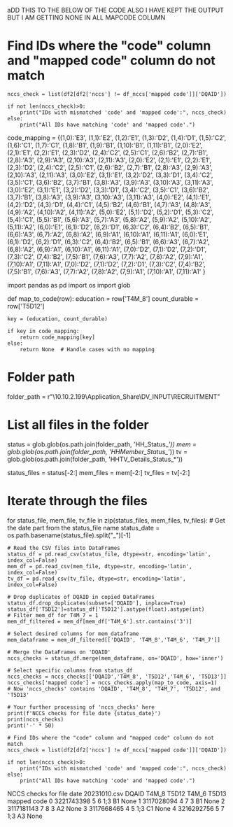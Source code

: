 aDD THIS TO THE BELOW OF THE CODE ALSO I HAVE KEPT THE OUTPUT BUT I AM GETTING NONE IN ALL MAPCODE COLUMN
# Find IDs where the "code" column and "mapped code" column do not match
    nccs_check = list(df2[df2['nccs'] != df_nccs['mapped code']]['DQAID'])
    
    if not len(nccs_check)>0:
        print("IDs with mismatched 'code' and 'mapped code':", nccs_check)
    else:
        print("All IDs have matching 'code' and 'mapped code'.")




code_mapping = {(1,0):'E3',
(1,1):'E2',
(1,2):'E1',
(1,3):'D2',
(1,4):'D1',
(1,5):'C2',
(1,6):'C1',
(1,7):'C1',
(1,8):'B1',
(1,9):'B1',
(1,10):'B1',
(1,11):'B1',
(2,0):'E2',
(2,1):'E1',
(2,2):'E1',
(2,3):'D2',
(2,4):'C2',
(2,5):'C1',
(2,6):'B2',
(2,7):'B1',
(2,8):'A3',
(2,9):'A3',
(2,10):'A3',
(2,11):'A3',
(2,0):'E2',
(2,1):'E1',
(2,2):'E1',
(2,3):'D2',
(2,4):'C2',
(2,5):'C1',
(2,6):'B2',
(2,7):'B1',
(2,8):'A3',
(2,9):'A3',
(2,10):'A3',
(2,11):'A3',
(3,0):'E2',
(3,1):'E1',
(3,2):'D2',
(3,3):'D1',
(3,4):'C2',
(3,5):'C1',
(3,6):'B2',
(3,7):'B1',
(3,8):'A3',
(3,9):'A3',
(3,10):'A3',
(3,11):'A3',
(3,0):'E2',
(3,1):'E1',
(3,2):'D2',
(3,3):'D1',
(3,4):'C2',
(3,5):'C1',
(3,6):'B2',
(3,7):'B1',
(3,8):'A3',
(3,9):'A3',
(3,10):'A3',
(3,11):'A3',
(4,0):'E2',
(4,1):'E1',
(4,2):'D2',
(4,3):'D1',
(4,4):'C1',
(4,5):'B2',
(4,6):'B1',
(4,7):'A3',
(4,8):'A3',
(4,9):'A2',
(4,10):'A2',
(4,11):'A2',
(5,0):'E2',
(5,1):'D2',
(5,2):'D1',
(5,3):'C2',
(5,4):'C1',
(5,5):'B1',
(5,6):'A3',
(5,7):'A3',
(5,8):'A2',
(5,9):'A2',
(5,10):'A2',
(5,11):'A2',
(6,0):'E1',
(6,1):'D2',
(6,2):'D1',
(6,3):'C2',
(6,4):'B2',
(6,5):'B1',
(6,6):'A3',
(6,7):'A2',
(6,8):'A2',
(6,9):'A1',
(6,10):'A1',
(6,11):'A1',
(6,0):'E1',
(6,1):'D2',
(6,2):'D1',
(6,3):'C2',
(6,4):'B2',
(6,5):'B1',
(6,6):'A3',
(6,7):'A2',
(6,8):'A2',
(6,9):'A1',
(6,10):'A1',
(6,11):'A1',
(7,0):'D2',
(7,1):'D2',
(7,2):'D1',
(7,3):'C2',
(7,4):'B2',
(7,5):'B1',
(7,6):'A3',
(7,7):'A2',
(7,8):'A2',
(7,9):'A1',
(7,10):'A1',
(7,11):'A1',
(7,0):'D2',
(7,1):'D2',
(7,2):'D1',
(7,3):'C2',
(7,4):'B2',
(7,5):'B1',
(7,6):'A3',
(7,7):'A2',
(7,8):'A2',
(7,9):'A1',
(7,10):'A1',
(7,11):'A1'
}



import pandas as pd
import os
import glob

def map_to_code(row):
    education = row['T4M_8']
    count_durable = row['T5D12']

    key = (education, count_durable)

    if key in code_mapping:
        return code_mapping[key]
    else:
        return None  # Handle cases with no mapping
# Folder path
folder_path = r"\\10.10.2.199\Application_Share\DV_INPUT\RECRUITMENT"

# List all files in the folder
status = glob.glob(os.path.join(folder_path, 'HH_Status_*'))
mem = glob.glob(os.path.join(folder_path, 'HHMember_Status_*'))
tv = glob.glob(os.path.join(folder_path, 'HHTV_Details_Status_*'))

status_files = status[-2:]
mem_files = mem[-2:]
tv_files = tv[-2:]

# Iterate through the files
for status_file, mem_file, tv_file in zip(status_files, mem_files, tv_files):
    # Get the date part from the status_file name
    status_date = os.path.basename(status_file).split("_")[-1]
    
    # Read the CSV files into DataFrames
    status_df = pd.read_csv(status_file, dtype=str, encoding='latin', index_col=False)
    mem_df = pd.read_csv(mem_file, dtype=str, encoding='latin', index_col=False)
    tv_df = pd.read_csv(tv_file, dtype=str, encoding='latin', index_col=False)
    
    # Drop duplicates of DQAID in copied DataFrames
    status_df.drop_duplicates(subset=['DQAID'], inplace=True)
    status_df['T5D12']=status_df['T5D12'].astype(float).astype(int)
    # Filter mem_df for T4M_7 = 1
    mem_df_filtered = mem_df[mem_df['T4M_6'].str.contains('3')]
    
    # Select desired columns for mem_dataframe
    mem_dataframe = mem_df_filtered[['DQAID', 'T4M_8','T4M_6', 'T4M_7']]
    
    # Merge the DataFrames on 'DQAID'
    nccs_checks = status_df.merge(mem_dataframe, on='DQAID', how='inner')
    
    # Select specific columns from status_df
    nccs_checks = nccs_checks[['DQAID','T4M_8', 'T5D12','T4M_6', 'T5D13']]
    nccs_checks['mapped code'] = nccs_checks.apply(map_to_code, axis=1)
    # Now 'nccs_checks' contains 'DQAID', 'T4M_8', 'T4M_7', 'T5D12', and 'T5D13'
    
    # Your further processing of 'nccs_checks' here
    print(f'NCCS checks for file date {status_date}')
    print(nccs_checks)
    print('-' * 50)
     
    # Find IDs where the "code" column and "mapped code" column do not match
    nccs_check = list(df2[df2['nccs'] != df_nccs['mapped code']]['DQAID'])
    
    if not len(nccs_check)>0:
        print("IDs with mismatched 'code' and 'mapped code':", nccs_check)
    else:
        print("All IDs have matching 'code' and 'mapped code'.")




NCCS checks for file date 20231010.csv
            DQAID T4M_8  T5D12 T4M_6 T5D13 mapped code
0      3221743398     5      6   1;3    B1        None
1      3117028094     4      7     3    B1        None
2      3117181143     7      8     3    A2        None
3      3117668465     4      5   1;3    C1        None
4      3216292756     5      7   1;3    A3        None
